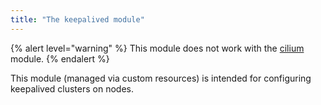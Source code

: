 ```yaml
---
title: "The keepalived module"
---
```


{% alert level="warning" %}
This module does not work with the <a href="../021-cni-cilium/">cilium</a> module.
{% endalert %}

This module (managed via custom resources) is intended for configuring keepalived clusters on nodes.
